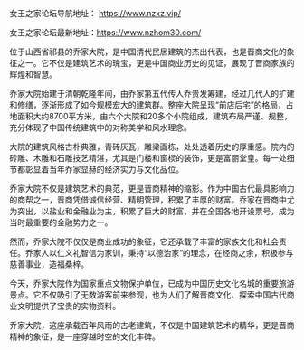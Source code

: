 女王之家论坛导航地址： https://www.nzxz.vip/

女王之家论坛最新地址：https://www.nzhom30.com/

位于山西省祁县的乔家大院，是中国清代民居建筑的杰出代表，也是晋商文化的象征之一。它不仅是建筑艺术的瑰宝，更是中国商业历史的见证，展现了晋商家族的辉煌和智慧。

乔家大院始建于清朝乾隆年间，由乔家第五代传人乔贵发筹建，经过几代人的扩建和修缮，逐渐形成了如今规模宏大的建筑群。整座大院呈现“前店后宅”的格局，占地面积大约8700平方米，由六个大院和20多个小院组成，建筑布局严谨、规整，充分体现了中国传统建筑中的对称美学和风水理念。

大院的建筑风格古朴典雅，青砖灰瓦，雕梁画栋，处处透着历史的厚重感。院内的砖雕、木雕和石雕技艺精湛，尤其是门楼和窗棂的装饰，更是富丽堂皇。每一处细节都彰显着当年乔家显赫的经济实力与文化品位。

乔家大院不仅是建筑艺术的典范，更是晋商精神的缩影。作为中国古代最具影响力的商帮之一，晋商凭借诚信经营、精明管理，积累了丰厚的财富。乔家在晋商中尤为突出，以盐业和金融业为主，积累了巨大的财富，并在全国各地开设票号，成为当时最重要的金融势力之一。

然而，乔家大院不仅仅是商业成功的象征，它还承载了丰富的家族文化和社会责任。乔家人以仁义礼智信为家训，秉持“以德治家”的理念，在经商之余，积极参与慈善事业，造福桑梓。

今天，乔家大院作为国家重点文物保护单位，已成为中国历史文化名城的重要旅游景点。它不仅吸引了无数游客前来参观，也为人们了解晋商文化、探索中国古代商业文明提供了宝贵的实物资料。

乔家大院，这座承载百年风雨的古老建筑，不仅是中国建筑艺术的精华，更是晋商精神的象征，是一座穿越时空的文化丰碑。
